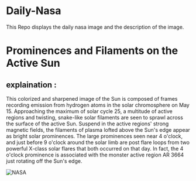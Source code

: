 # Daily-Nasa

This Repo displays the daily nasa image and the description of the image.

<!--NASA-->
# Prominences and Filaments on the Active Sun
## explaination :

This colorized and sharpened image of the Sun is composed of frames recording emission from hydrogen atoms in the solar chromosphere on May 15. Approaching the maximum of solar cycle 25, a multitude of active regions and twisting, snake-like solar filaments are seen to sprawl across the surface of the active Sun.  Suspend in the active regions' strong magnetic fields, the filaments of plasma lofted above the Sun's edge appear as bright solar prominences. The large prominences seen near 4 o'clock, and just before 9 o'clock around the solar limb are post flare loops from two powerful X-class solar flares that both occurred on that day. In fact, the 4 o'clock prominence is associated with the monster active region AR 3664 just rotating off the Sun's edge.

![NASA](https://apod.nasa.gov/apod/image/2406/Halpha_sondergaard1024.jpg)
<!--/NASA-->